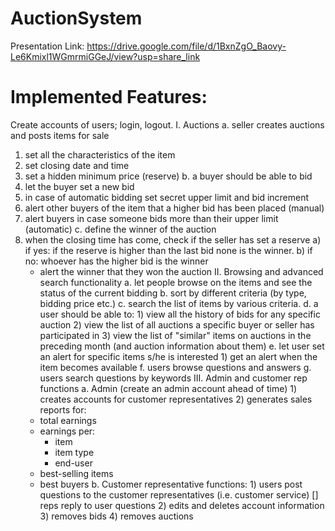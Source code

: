 # AuctionSystem

Presentation Link: https://drive.google.com/file/d/1BxnZgO_Baovy-Le6Kmixl1WGmrmiGGeJ/view?usp=share_link

# Implemented Features:
Create accounts of users; login, logout.
I. Auctions
a. seller creates auctions and posts items for sale
  1) set all the characteristics of the item
  2) set closing date and time
  3) set a hidden minimum price (reserve)
b. a buyer should be able to bid
  1) let the buyer set a new bid
  2) in case of automatic bidding set secret upper limit and bid increment
  3) alert other buyers of the item that a higher bid has been placed (manual)
  4) alert buyers in case someone bids more than their upper limit (automatic)
c. define the winner of the auction
  1) when the closing time has come, check if the seller has set a reserve
    a) if yes: if the reserve is higher than the last bid none is the winner.
    b) if no: whoever has the higher bid is the winner
      - alert the winner that they won the auction
II. Browsing and advanced search functionality
  a. let people browse on the items and see the status of the current bidding
  b. sort by different criteria (by type, bidding price etc.)
  c. search the list of items by various criteria.
  d. a user should be able to:
    1) view all the history of bids for any specific auction
    2) view the list of all auctions a specific buyer or seller has participated in
    3) view the list of "similar" items on auctions in the preceding month (and auction information about them)
  e. let user set an alert for specific items s/he is interested
    1) get an alert when the item becomes available
  f. users browse questions and answers
  g. users search questions by keywords
III. Admin and customer rep functions
  a. Admin (create an admin account ahead of time)
    1) creates accounts for customer representatives
    2) generates sales reports for:
      - total earnings
      - earnings per:
        - item
        - item type
        - end-user
      - best-selling items
      - best buyers
  b. Customer representative functions:
    1) users post questions to the customer representatives (i.e. customer service) [] reps reply to user questions
    2) edits and deletes account information
    3) removes bids
    4) removes auctions
